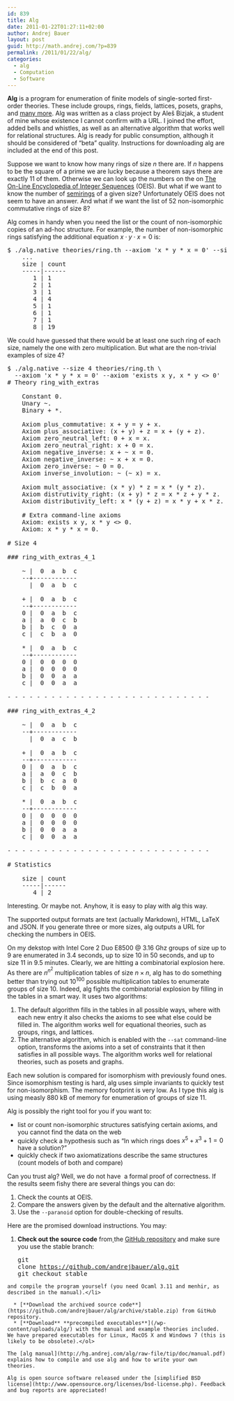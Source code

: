```yaml
---
id: 839
title: Alg
date: 2011-01-22T01:27:11+02:00
author: Andrej Bauer
layout: post
guid: http://math.andrej.com/?p=839
permalink: /2011/01/22/alg/
categories:
  - alg
  - Computation
  - Software
---
```

**Alg** is a program for enumeration of finite models of single-sorted first-order theories. These include groups, rings, fields, lattices, posets, graphs, and [many more](http://hg.andrej.com/alg/file/tip/theories). Alg was written as a class project by Aleš Bizjak, a student of mine whose existence I cannot confirm with a URL. I joined the effort, added bells and whistles, as well as an alternative algorithm that works well for relational structures. Alg is ready for public consumption, although it should be considered of &#8220;beta&#8221; quality. Instructions for downloading alg are included at the end of this post.

<!--more-->

Suppose we want to know how many rings of size $n$ there are. If $n$ happens to be the square of a prime we are lucky because a theorem says there are exactly 11 of them. Otherwise we can look up the numbers on the on [The On-Line Encyclopedia of Integer Sequences](http://oeis.org/A027623) (OEIS). But what if we want to know the number of [semirings](http://en.wikipedia.org/wiki/Semiring) of a given size? Unfortunately OEIS does not seem to have an answer. And what if we want the list of 52 non-isomorphic commutative rings of size 8?

Alg comes in handy when you need the list or the count of non-isomorphic copies of an ad-hoc structure. For example, the number of non-isomorphic rings satisfying the additional equation $x \cdot y \cdot x = 0$ is:

<pre class="brush: plain; gutter: false; title: ; notranslate" title="">$ ./alg.native theories/ring.th --axiom 'x * y * x = 0' --size 1-8 --count
    ...
    size | count
    -----|------
       1 | 1
       2 | 1
       3 | 1
       4 | 4
       5 | 1
       6 | 1
       7 | 1
       8 | 19
</pre>

We could have guessed that there would be at least one such ring of each size, namely the one with zero multiplication. But what are the non-trivial examples of size 4?

<pre class="brush: plain; gutter: false; title: ; notranslate" title="">$ ./alg.native --size 4 theories/ring.th \
  --axiom 'x * y * x = 0' --axiom 'exists x y, x * y &lt;&gt; 0'
# Theory ring_with_extras

    Constant 0.
    Unary ~.
    Binary + *.

    Axiom plus_commutative: x + y = y + x.
    Axiom plus_associative: (x + y) + z = x + (y + z).
    Axiom zero_neutral_left: 0 + x = x.
    Axiom zero_neutral_right: x + 0 = x.
    Axiom negative_inverse: x + ~ x = 0.
    Axiom negative_inverse: ~ x + x = 0.
    Axiom zero_inverse: ~ 0 = 0.
    Axiom inverse_involution: ~ (~ x) = x.

    Axiom mult_associative: (x * y) * z = x * (y * z).
    Axiom distrutivity_right: (x + y) * z = x * z + y * z.
    Axiom distributivity_left: x * (y + z) = x * y + x * z.

    # Extra command-line axioms
    Axiom: exists x y, x * y &lt;&gt; 0.
    Axiom: x * y * x = 0.

# Size 4

### ring_with_extras_4_1

    ~ |  0  a  b  c
    --+------------
      |  0  a  b  c

    + |  0  a  b  c
    --+------------
    0 |  0  a  b  c
    a |  a  0  c  b
    b |  b  c  0  a
    c |  c  b  a  0

    * |  0  a  b  c
    --+------------
    0 |  0  0  0  0
    a |  0  0  0  0
    b |  0  0  a  a
    c |  0  0  a  a

- - - - - - - - - - - - - - - - - - - - - - - - - - - -

### ring_with_extras_4_2

    ~ |  0  a  b  c
    --+------------
      |  0  a  c  b

    + |  0  a  b  c
    --+------------
    0 |  0  a  b  c
    a |  a  0  c  b
    b |  b  c  a  0
    c |  c  b  0  a

    * |  0  a  b  c
    --+------------
    0 |  0  0  0  0
    a |  0  0  0  0
    b |  0  0  a  a
    c |  0  0  a  a

- - - - - - - - - - - - - - - - - - - - - - - - - - - -

# Statistics

    size | count
    -----|------
       4 | 2
</pre>

Interesting. Or maybe not. Anyhow, it is easy to play with alg this way.

The supported output formats are text (actually Markdown), HTML, LaTeX and JSON. If you generate three or more sizes, alg outputs a URL for checking the numbers in OEIS.

On my dekstop with Intel Core 2 Duo E8500 @ 3.16 Ghz groups of size up to 9 are enumerated in 3.4 seconds, up to size 10 in 50 seconds, and up to size 11 in 9.5 minutes. Clearly, we are hitting a combinatorial explosion here. As there are $n^{n^2}$ multiplication tables of size $n \times n$, alg has to do something better than trying out $10^{100}$ possible multiplication tables to enumerate groups of size 10. Indeed, alg fights the combinatorial explosion by filling in the tables in a smart way. It uses two algorithms:

  1. The default algorithm fills in the tables in all possible ways, where with each new entry it also checks the axioms to see what else could be filled in. The algorithm works well for equational theories, such as groups, rings, and lattices.
  2. The alternative algorithm, which is enabled with the `--sat` command-line option, transforms the axioms into a set of constraints that it then satisfies in all possible ways. The algorithm works well for relational theories, such as posets and graphs.

Each new solution is compared for isomorphism with previously found ones. Since isomorphism testing is hard, alg uses simple invariants to quickly test for non-isomorphism. The memory footprint is very low. As I type this alg is using measly 880 kB of memory for enumeration of groups of size 11.

Alg is possibly the right tool for you if you want to:

  * list or count non-isomorphic structures satisfying certain axioms, and you cannot find the data on the web
  * quickly check a hypothesis such as &#8220;In which rings does $x^5 + x^3 + 1 = 0$ have a solution?&#8221;
  * quickly check if two axiomatizations describe the same structures (count models of both and compare)

Can you trust alg? Well, we do not have  a formal proof of correctness. If the results seem fishy there are several things you can do:

  1. Check the counts at OEIS.
  2. Compare the answers given by the default and the alternative algorithm.
  3. Use the `--paranoid` option for double-checking of results.

Here are the promised download instructions. You may:

  1. **Check out the source code** from[ ](http://hg.andrej.com/alg)the [GitHub repository](https://github.com/andrejbauer/alg) and make sure you use the stable branch: <pre class="brush: plain; gutter: false; title: ; notranslate" title="">git clone https://github.com/andrejbauer/alg.git
git checkout stable
</pre>
    
    and compile the program yourself (you need Ocaml 3.11 and menhir, as described in the manual).</li> 
    
      * [**Download the archived source code**](https://github.com/andrejbauer/alg/archive/stable.zip) from GitHub repository.
      * [**Download** **precompiled executables**](/wp-content/uploads/alg/) with the manual and example theories included. We have prepared executables for Linux, MacOS X and Windows 7 (this is likely to be obsolete).</ol> 
    
    The [alg manual](http://hg.andrej.com/alg/raw-file/tip/doc/manual.pdf) explains how to compile and use alg and how to write your own theories.
    
    Alg is open source software released under the [simplified BSD license](http://www.opensource.org/licenses/bsd-license.php). Feedback and bug reports are appreciated!